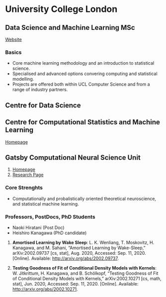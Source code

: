 # University College London

## Data Science and Machine Learning MSc

[Website](https://www.ucl.ac.uk/prospective-students/graduate/taught-degrees/data-science-machine-learning-msc)

### Basics
* Core machine learning methodology and an introduction to statistical science.
* Specialised and advanced options convering computing and statistical modelling.
* Projects are offered both within UCL Computer Science and from a range of industry partners. 

## Centre for Data Science

## Centre for Computational Statistics and Machine Learning
[Homepage](http://www.csml.ucl.ac.uk/people)

## Gatsby Computational Neural Science Unit
1. [Homepage](https://www.gatsby.ucl.ac.uk)
2. [Research Page](http://www.gatsby.ucl.ac.uk/research.html)

### Core Strenghts
* Computationally and probalistically oriented theoretical neuroscience, and statistical machine learning.

### Professors, PostDocs, PhD Students
* Naoki Hiratani (Post Doc)
* Heishiro Kanagawa (PhD candidate)

1. **Amortised Learning by Wake Sleep**: L. K. Wenliang, T. Moskovitz, H. Kanagawa, and M. Sahani, “Amortised Learning by Wake-Sleep,” arXiv:2002.09737 [cs, stat], Aug. 2020, Accessed: Sep. 11, 2020. [Online]. Available: http://arxiv.org/abs/2002.09737.

2. **Testing Goodness of Fit of Conditional Density Models with Kernels**: W. Jitkrittum, H. Kanagawa, and B. Schölkopf, “Testing Goodness of Fit of Conditional Density Models with Kernels,” arXiv:2002.10271 [cs, math, stat], Jun. 2020, Accessed: Sep. 11, 2020. [Online]. Available: http://arxiv.org/abs/2002.10271.

